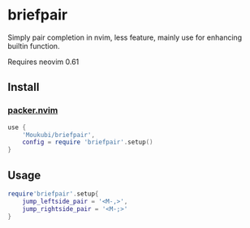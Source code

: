 # briefpair

Simply pair completion in nvim, less feature, mainly use for enhancing builtin function.

Requires neovim 0.61

## Install

### [packer.nvim](https://github.com/wbthomason/packer.nvim)

```lua
use {
    'Moukubi/briefpair',
    config = require 'briefpair'.setup()
}
```

## Usage

```lua
require'briefpair'.setup{
    jump_leftside_pair = '<M-,>',
    jump_rightside_pair = '<M-;>'
}
```
